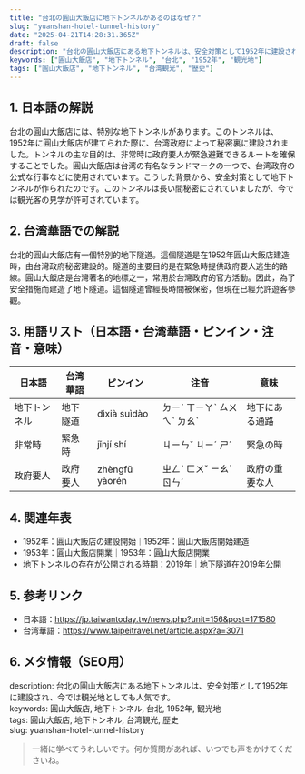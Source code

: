 ```yaml
---
title: "台北の圓山大飯店に地下トンネルがあるのはなぜ？"
slug: "yuanshan-hotel-tunnel-history"
date: "2025-04-21T14:28:31.365Z"
draft: false
description: "台北の圓山大飯店にある地下トンネルは、安全対策として1952年に建設され、今では観光地としても人気です。"
keywords: ["圓山大飯店", "地下トンネル", "台北", "1952年", "観光地"]
tags: ["圓山大飯店", "地下トンネル", "台湾観光", "歴史"]
---
```


## 1. 日本語の解説  
台北の圓山大飯店には、特別な地下トンネルがあります。このトンネルは、1952年に圓山大飯店が建てられた際に、台湾政府によって秘密裏に建設されました。トンネルの主な目的は、非常時に政府要人が緊急避難できるルートを確保することでした。圓山大飯店は台湾の有名なランドマークの一つで、台湾政府の公式な行事などに使用されています。こうした背景から、安全対策として地下トンネルが作られたのです。このトンネルは長い間秘密にされていましたが、今では観光客の見学が許可されています。

## 2. 台湾華語での解説  
台北的圓山大飯店有一個特別的地下隧道。這個隧道是在1952年圓山大飯店建造時，由台灣政府秘密建設的。隧道的主要目的是在緊急時提供政府要人逃生的路線。圓山大飯店是台灣著名的地標之一，常用於台灣政府的官方活動。因此，為了安全措施而建造了地下隧道。這個隧道曾經長時間被保密，但現在已經允許遊客參觀。

## 3. 用語リスト（日本語・台湾華語・ピンイン・注音・意味）  
| 日本語     | 台湾華語     | ピンイン   | 注音     | 意味                     |
|------------|------------|-----------|---------|------------------------|
| 地下トンネル | 地下隧道     | dìxià suìdào | ㄉㄧˋ ㄒㄧㄚˋ ㄙㄨㄟˋ ㄉㄠˋ | 地下にある通路             |
| 非常時     | 緊急時     | jǐnjí shí | ㄐㄧㄣˇ ㄐㄧˊ ㄕˊ | 緊急の時                     |
| 政府要人   | 政府要人   | zhèngfǔ yàorén | ㄓㄥˋ ㄈㄨˇ ㄧㄠˋ ㄖㄣˊ | 政府の重要な人               |

## 4. 関連年表  
- 1952年：圓山大飯店の建設開始｜1952年：圓山大飯店開始建造  
- 1953年：圓山大飯店開業｜1953年：圓山大飯店開業  
- 地下トンネルの存在が公開される時期：2019年｜地下隧道在2019年公開

## 5. 参考リンク  
- 日本語：https://jp.taiwantoday.tw/news.php?unit=156&post=171580  
- 台湾華語：https://www.taipeitravel.net/article.aspx?a=3071

## 6. メタ情報（SEO用）  
description: 台北の圓山大飯店にある地下トンネルは、安全対策として1952年に建設され、今では観光地としても人気です。  
keywords: 圓山大飯店, 地下トンネル, 台北, 1952年, 観光地  
tags: 圓山大飯店, 地下トンネル, 台湾観光, 歴史  
slug: yuanshan-hotel-tunnel-history

> 一緒に学べてうれしいです。何か質問があれば、いつでも声をかけてくださいね。